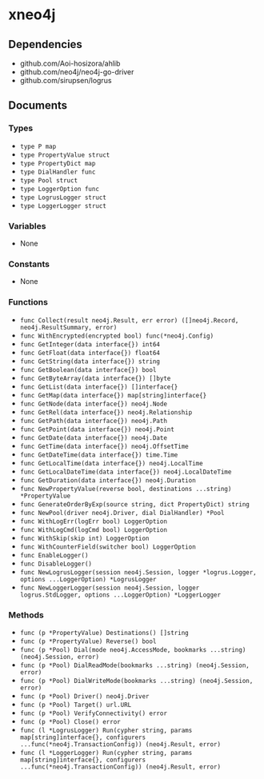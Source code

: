 # xneo4j

## Dependencies

+ github.com/Aoi-hosizora/ahlib
+ github.com/neo4j/neo4j-go-driver
+ github.com/sirupsen/logrus

## Documents

### Types

+ `type P map`
+ `type PropertyValue struct`
+ `type PropertyDict map`
+ `type DialHandler func`
+ `type Pool struct`
+ `type LoggerOption func`
+ `type LogrusLogger struct`
+ `type LoggerLogger struct`

### Variables

+ None

### Constants

+ None

### Functions

+ `func Collect(result neo4j.Result, err error) ([]neo4j.Record, neo4j.ResultSummary, error)`
+ `func WithEncrypted(encrypted bool) func(*neo4j.Config)`
+ `func GetInteger(data interface{}) int64`
+ `func GetFloat(data interface{}) float64`
+ `func GetString(data interface{}) string`
+ `func GetBoolean(data interface{}) bool`
+ `func GetByteArray(data interface{}) []byte`
+ `func GetList(data interface{}) []interface{}`
+ `func GetMap(data interface{}) map[string]interface{}`
+ `func GetNode(data interface{}) neo4j.Node`
+ `func GetRel(data interface{}) neo4j.Relationship`
+ `func GetPath(data interface{}) neo4j.Path`
+ `func GetPoint(data interface{}) neo4j.Point`
+ `func GetDate(data interface{}) neo4j.Date`
+ `func GetTime(data interface{}) neo4j.OffsetTime`
+ `func GetDateTime(data interface{}) time.Time`
+ `func GetLocalTime(data interface{}) neo4j.LocalTime`
+ `func GetLocalDateTime(data interface{}) neo4j.LocalDateTime`
+ `func GetDuration(data interface{}) neo4j.Duration`
+ `func NewPropertyValue(reverse bool, destinations ...string) *PropertyValue`
+ `func GenerateOrderByExp(source string, dict PropertyDict) string`
+ `func NewPool(driver neo4j.Driver, dial DialHandler) *Pool`
+ `func WithLogErr(logErr bool) LoggerOption`
+ `func WithLogCmd(logCmd bool) LoggerOption`
+ `func WithSkip(skip int) LoggerOption`
+ `func WithCounterField(switcher bool) LoggerOption`
+ `func EnableLogger()`
+ `func DisableLogger()`
+ `func NewLogrusLogger(session neo4j.Session, logger *logrus.Logger, options ...LoggerOption) *LogrusLogger`
+ `func NewLoggerLogger(session neo4j.Session, logger logrus.StdLogger, options ...LoggerOption) *LoggerLogger`

### Methods

+ `func (p *PropertyValue) Destinations() []string`
+ `func (p *PropertyValue) Reverse() bool`
+ `func (p *Pool) Dial(mode neo4j.AccessMode, bookmarks ...string) (neo4j.Session, error)`
+ `func (p *Pool) DialReadMode(bookmarks ...string) (neo4j.Session, error)`
+ `func (p *Pool) DialWriteMode(bookmarks ...string) (neo4j.Session, error)`
+ `func (p *Pool) Driver() neo4j.Driver`
+ `func (p *Pool) Target() url.URL`
+ `func (p *Pool) VerifyConnectivity() error`
+ `func (p *Pool) Close() error`
+ `func (l *LogrusLogger) Run(cypher string, params map[string]interface{}, configurers ...func(*neo4j.TransactionConfig)) (neo4j.Result, error)`
+ `func (l *LoggerLogger) Run(cypher string, params map[string]interface{}, configurers ...func(*neo4j.TransactionConfig)) (neo4j.Result, error)`

